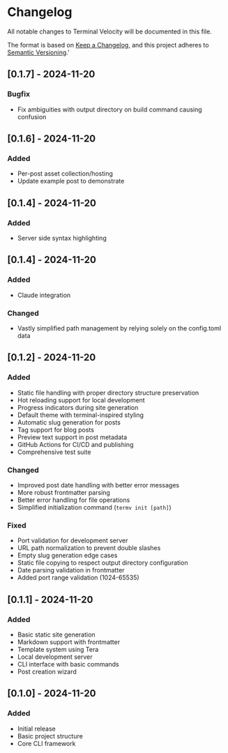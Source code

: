 # Changelog

All notable changes to Terminal Velocity will be documented in this file.

The format is based on [Keep a Changelog](https://keepachangelog.com/en/1.1.0/),
and this project adheres to [Semantic Versioning](https://semver.org/spec/v2.0.0.html).'
## [0.1.7] - 2024-11-20

### Bugfix
   - Fix ambiguities with output directory on build command causing confusion

## [0.1.6] - 2024-11-20

### Added
   - Per-post asset collection/hosting
   - Update example post to demonstrate

## [0.1.4] - 2024-11-20

### Added
   - Server side syntax highlighting

## [0.1.4] - 2024-11-20

### Added
   - Claude integration
### Changed
   - Vastly simplified path management by relying solely on the config.toml data

## [0.1.2] - 2024-11-20

### Added
- Static file handling with proper directory structure preservation
- Hot reloading support for local development
- Progress indicators during site generation
- Default theme with terminal-inspired styling
- Automatic slug generation for posts
- Tag support for blog posts
- Preview text support in post metadata
- GitHub Actions for CI/CD and publishing
- Comprehensive test suite

### Changed
- Improved post date handling with better error messages
- More robust frontmatter parsing
- Better error handling for file operations
- Simplified initialization command (`termv init [path]`)

### Fixed
- Port validation for development server
- URL path normalization to prevent double slashes
- Empty slug generation edge cases
- Static file copying to respect output directory configuration
- Date parsing validation in frontmatter
- Added port range validation (1024-65535)

## [0.1.1] - 2024-11-20

### Added
- Basic static site generation
- Markdown support with frontmatter
- Template system using Tera
- Local development server
- CLI interface with basic commands
- Post creation wizard

## [0.1.0] - 2024-11-20

### Added
- Initial release
- Basic project structure
- Core CLI framework
